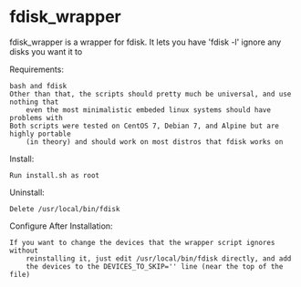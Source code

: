 fdisk_wrapper
=============

fdisk_wrapper is a wrapper for fdisk. It lets you have 'fdisk -l' ignore any
disks you want it to

Requirements:

	bash and fdisk
	Other than that, the scripts should pretty much be universal, and use nothing that
		even the most minimalistic embeded linux systems should have problems with
	Both scripts were tested on CentOS 7, Debian 7, and Alpine but are highly portable
		(in theory) and should work on most distros that fdisk works on

Install:

	Run install.sh as root

Uninstall:

	Delete /usr/local/bin/fdisk

Configure After Installation:

	If you want to change the devices that the wrapper script ignores without
		reinstalling it, just edit /usr/local/bin/fdisk directly, and add
		the devices to the DEVICES_TO_SKIP='' line (near the top of the file)
